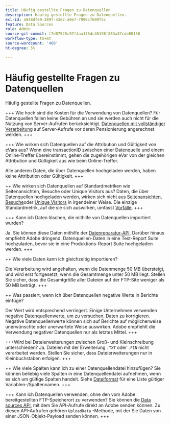 ```yaml
---
title: Häufig gestellte Fragen zu Datenquellen
description: Häufig gestellte Fragen zu Datenquellen.
exl-id: a948dfe9-289f-43e2-a9e7-7990cf609f5c
feature: Data Sources
role: Admin
source-git-commit: f7d07525c97f4aa145dc46198f883a37cde80158
workflow-type: tm+mt
source-wordcount: '400'
ht-degree: 5%

---
```


# Häufig gestellte Fragen zu Datenquellen

Häufig gestellte Fragen zu Datenquellen.

+++ Wie hoch sind die Kosten für die Verwendung von Datenquellen?
Für Datenquellen fallen keine Gebühren an und sie werden auch nicht für die Nutzung von Server-Aufrufen berücksichtigt. [Datenquellen mit vollständiger Verarbeitung](full-processing-eol.md) auf Server-Aufrufe vor deren Pensionierung angerechnet werden.
+++

+++ Wie wirken sich Datenquellen auf die Attribution und Gültigkeit von eVars aus?
Wenn eine transactionID zwischen einer Datenquelle und einem Online-Treffer übereinstimmt, gehen die zugehörigen eVar von der gleichen Attribution und Gültigkeit aus wie beim Online-Treffer.

Alle anderen Daten, die über Datenquellen hochgeladen werden, haben keine Attribution oder Gültigkeit.
+++

++ Wie wirken sich Datenquellen auf Standardmetriken wie Seitenansichten, Besuche oder Unique Visitors aus?
Daten, die über Datenquellen hochgeladen werden, wirken sich nicht aus [Seitenansichten](/help/components/metrics/page-views.md), [Besuche](/help/components/metrics/visits.md)oder [Unique Visitors](/help/components/metrics/unique-visitors.md) in irgendeiner Weise. Die einzige Standardmetrik, auf die sie sich auswirken, umfasst [Vorfälle](/help/components/metrics/occurrences.md).
+++

+++ Kann ich Daten löschen, die mithilfe von Datenquellen importiert wurden?

Ja. Sie können diese Daten mithilfe der [Datenreparatur-API](https://developer.adobe.com/analytics-apis/docs/2.0/guides/endpoints/data-repair/). Darüber hinaus empfiehlt Adobe dringend, Datenquellen-Daten in eine Test-Report Suite hochzuladen, bevor sie in eine Produktions-Report Suite hochgeladen werden.
+++

++ Wie viele Daten kann ich gleichzeitig importieren?

Die Verarbeitung wird angehalten, wenn die Datenmenge 50 MB übersteigt, und wird erst fortgesetzt, wenn die Gesamtmenge unter 50 MB liegt. Stellen Sie sicher, dass die Gesamtgröße aller Dateien auf der FTP-Site weniger als 50 MB beträgt.
+++

++ Was passiert, wenn ich über Datenquellen negative Werte in Berichte einfüge?

Der Wert wird entsprechend verringert. Einige Unternehmen verwenden negative Datenquellenwerte, um zu versuchen, Daten zu korrigieren. Negative Datenquellenwerte können sich auf Berichte auf möglicherweise unerwünschte oder unerwartete Weise auswirken. Adobe empfiehlt die Verwendung negativer Datenquellen nur als letztes Mittel.
+++

+++Wird bei Dateierweiterungen zwischen Groß- und Kleinschreibung unterschieden?
Ja. Dateien mit der Erweiterung `.TXT` oder `.FIN` nicht verarbeitet werden. Stellen Sie sicher, dass Dateierweiterungen nur in Kleinbuchstaben erfolgen.
+++

++ Wie viele Spalten kann ich zu einer Datenquellendatei hinzufügen?
Sie können beliebig viele Spalten in eine Datenquellendatei aufnehmen, wenn es sich um gültige Spalten handelt. Siehe [Dateiformat](file-format.md) für eine Liste gültiger Variablen-/Spaltennamen.
+++

+++ Kann ich Datenquellen verwenden, ohne den vom Adobe bereitgestellten FTP-Speicherort zu verwenden?
Sie können die [Data sources API](https://developer.adobe.com/analytics-apis/docs/1.4/guides/data-sources/), mit dem Sie API-Aufrufe direkt an Adobe senden können. Zu diesen API-Aufrufen gehören `UploadData` -Methode, mit der Sie Daten von einer JSON-Objekt-Payload senden können.
+++
